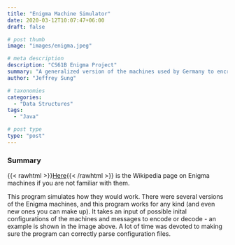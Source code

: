 ```yaml
---
title: "Enigma Machine Simulator"
date: 2020-03-12T10:07:47+06:00
draft: false

# post thumb
image: "images/enigma.jpeg"

# meta description
description: "CS61B Enigma Project"
summary: "A generalized version of the machines used by Germany to encrypt its communications during WWII."
author: "Jeffrey Sung"

# taxonomies
categories: 
  - "Data Structures"
tags:
  - "Java"

# post type
type: "post"
---
```


### Summary
{{< rawhtml >}}<a href="https://en.wikipedia.org/wiki/Enigma_machine" rel="noopener noreferrer" target="_blank">Here</a>{{< /rawhtml >}} is the Wikipedia page on Enigma machines if you are not familiar with them.

This program simulates how they would work. There were several versions of the Enigma machines, and this program works for any kind (and even new ones you can make up). It takes an input of possible inital configurations of the machines and messages to encode or decode - an example is shown in the image above. A lot of time was devoted to making sure the program can correctly parse configuration files.